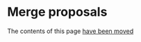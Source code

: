 # Merge proposals

The contents of this page [have been moved](https://canonical-ubuntu-project.readthedocs-hosted.com/contributors/patching/merge-proposal/)
